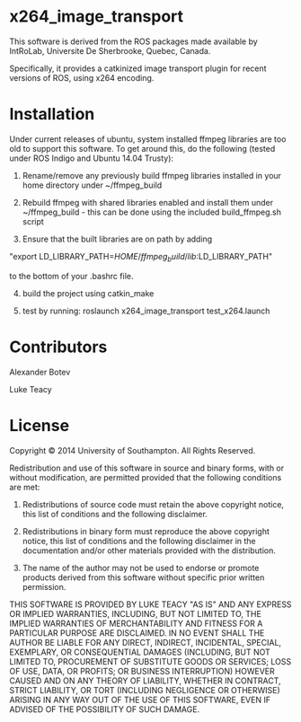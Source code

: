 x264_image_transport
====================

This software is derived from the ROS packages made available by IntRoLab, Universite De Sherbrooke, Quebec, Canada.

Specifically, it provides a catkinized image transport plugin for recent versions of ROS, using x264 encoding.

Installation
============
Under current releases of ubuntu, system installed ffmpeg libraries are too old to support this software. To get around this, do the following (tested under ROS Indigo and Ubuntu 14.04 Trusty):

1. Rename/remove any previously build ffmpeg libraries installed in your home directory under ~/ffmpeg_build

2. Rebuild ffmpeg with shared libraries enabled and install them under ~/ffmpeg_build - this can be done using the included build_ffmpeg.sh script

3. Ensure that the built libraries are on path by adding

  "export LD_LIBRARY_PATH=$HOME/ffmpeg_build/lib:$LD_LIBRARY_PATH"
  
  to the bottom of your .bashrc file.

4. build the project using catkin_make

5. test by running: roslaunch x264_image_transport test_x264.launch

Contributors
============
Alexander Botev

Luke Teacy

License
=======
Copyright © 2014 University of Southampton. All Rights Reserved.

Redistribution and use of this software in source and binary forms, with or without modification, are permitted provided that the following conditions are met:

1. Redistributions of source code must retain the above copyright notice, this list of conditions and the following disclaimer.

2. Redistributions in binary form must reproduce the above copyright notice, this list of conditions and the following disclaimer in the documentation and/or other materials provided with the distribution.

3. The name of the author may not be used to endorse or promote products derived from this software without specific prior written permission.

THIS SOFTWARE IS PROVIDED BY LUKE TEACY "AS IS" AND ANY EXPRESS OR IMPLIED WARRANTIES, INCLUDING, BUT NOT LIMITED TO, THE IMPLIED WARRANTIES OF MERCHANTABILITY AND FITNESS FOR A PARTICULAR PURPOSE ARE DISCLAIMED. IN NO EVENT SHALL THE AUTHOR BE LIABLE FOR ANY DIRECT, INDIRECT, INCIDENTAL, SPECIAL, EXEMPLARY, OR CONSEQUENTIAL DAMAGES (INCLUDING, BUT NOT LIMITED TO, PROCUREMENT OF SUBSTITUTE GOODS OR SERVICES; LOSS OF USE, DATA, OR PROFITS; OR BUSINESS INTERRUPTION) HOWEVER CAUSED AND ON ANY THEORY OF LIABILITY, WHETHER IN CONTRACT, STRICT LIABILITY, OR TORT (INCLUDING NEGLIGENCE OR OTHERWISE) ARISING IN ANY WAY OUT OF THE USE OF THIS SOFTWARE, EVEN IF ADVISED OF THE POSSIBILITY OF SUCH DAMAGE.

